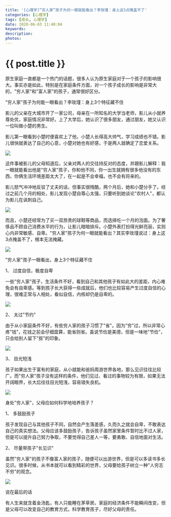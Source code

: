 ```yaml
---
title: '[心理学]“穷人家”孩子为何一眼就能看出？李玫瑾：身上这3点掩盖不了'
categories: [心理学]
tags: [成长, 心理学]
date: 2020-06-03 11:40:04
keywords:
description:
photos:
---
```


# {{ post.title }}

原生家庭一直都是一个热门的话题，很多人认为原生家庭对于一个孩子的影响很大。事实亦是如此，特别是在家庭条件方面，对一个孩子成长的影响是非常大的，"穷人家"和"富人家"的孩子，通常很好区分。

"穷人家"孩子为何能一眼看出？李玫瑾：身上3个特征藏不住

影儿的父亲在大城市开了一家公司，母亲在一所知名的大学当老师，影儿从小就养尊处优，家庭情况非常好。上了大学后，她认识了很多朋友，通过朋友，她又认识一位叫做小楚的男生。

影儿第一眼看到小楚时便喜欢上了他，小楚人长得高大帅气，学习成绩也不错。影儿很快就表达了自己的心意，小楚对她也有好感，于是两人就确定了恋爱关系。

![](https://qqpublic.qpic.cn/qq_public/0/0-2195735751-E3146CE6AEFE6236554627C1D5D15EB9/900)

这件事被影儿的父母知道后，父亲对两人的交往持反对的态度，并跟影儿解释：我一眼就能看出他是"穷人家"孩子，你和他不同，你一出生就拥有很多他没有的东西，你俩生活环境差距太大了，在一起是不会幸福，也不会有将来的。

影儿怒气冲冲地反驳了丈夫的话，但事实很残酷，两个月后，她和小楚分手了。经过之前几个月的相处，影儿发现小楚自尊心太强，只要听到她谈论"农村人"，都认为影儿在讽刺自己。

![](https://qqpublic.qpic.cn/qq_public/0/0-2430958126-9CBA47DFC42FB5BCA39F94643CB27B74/0?tp=webp)

而且，小楚还经常为了买一双昂贵的球鞋等商品，而选择吃一个月的泡面。为了奢侈品不顾自己消费水平的行为，让影儿暗暗排斥。小楚外表打扮得光鲜亮丽，实则心内非常敏感、自卑。"穷人家"孩子为何一眼就能看出？其实李玫瑾说过：身上这3点掩盖不了，根本无法掩藏。

![](https://qqpublic.qpic.cn/qq_public/0/0-2356533264-683FEB5EF23474CD18C91CDB42FEB0C6/0?tp=webp)

"穷人家"孩子一眼看出，身上3个特征藏不住

1、 过度自信，极度自卑

一些"穷人家"孩子，生活条件不好，看到自己和其他孩子有如此大的差距，内心难免会有自卑感。等到孩子长大获得一些成就后，他们也比较容易产生过度自信的心理，很难正常与人相处，看似自信，内核却仍是自卑的。

![](https://qqpublic.qpic.cn/qq_public/0/0-3098189781-AEB9F41F9548F15C1761EE84E75D033F/0?tp=webp)

2、 太过"节约"

由于从小家庭条件不好，有些穷人家的孩子习惯了"省"。因为"穷"过，所以非常心疼"钱"，花钱之前会仔细盘算，能省则省。虽说节俭是美德，但是一味地"节俭"，只会给别人留下"抠"的印象。

![](https://qqpublic.qpic.cn/qq_public/0/0-2275150490-2BC6941131C82076C7DFD149207C959C/0?tp=webp)

3、 目光短浅

孩子如果出生于富有的家庭，从小就能和爸妈周游世界各地，那么见识往往比较广。而"穷人家"孩子没有这样的条件，他们见过、看过的事物较为有限，如果无法开阔眼界，长大后往往目光短浅，容易错失良机。

![](https://qqpublic.qpic.cn/qq_public/0/0-3159844221-EA26FC9582DD103D7B5780501950570E/0?tp=webp)

身处"穷人家"，父母应如何科学地培养孩子？

1、 多鼓励孩子

孩子发现自己与其他孩子不同，自然会产生落差感，久而久之就会自卑，不敢表达自己的真实想法。父母应该多鼓励孩子，告诉孩子虽然家里条件暂时比不过人家，但是可以提升自己努力争取，不要觉得自己差人一等，要勇敢、自信地面对生活。

2、 尽量带孩子"长见识"

虽然"穷人家"的孩子不像富人家的孩子，随便可以出游世界，但是可以多读书多长见识。很多时候，从书本就可以看到精彩的世界，父母要给孩子树立一种"人穷志不穷"的观念。

![](https://qqpublic.qpic.cn/qq_public/0/0-2500374083-99405AA9DD7B18F6C5CBF73ED467F821/0?tp=webp)

说在最后的话

有人生来就含着金汤匙，有人只能睡在茅草房。家庭的经济条件不能瞬间改变，但是父母可以改变自己的教育方式，科学教育孩子，尽好父母的责任。